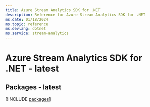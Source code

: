 ```yaml
---
title: Azure Stream Analytics SDK for .NET
description: Reference for Azure Stream Analytics SDK for .NET
ms.date: 01/18/2024
ms.topic: reference
ms.devlang: dotnet
ms.service: stream-analytics
---
```

# Azure Stream Analytics SDK for .NET - latest
## Packages - latest
[!INCLUDE [packages](stream-analytics-index.md)]